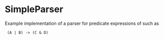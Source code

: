 # SimpleParser

Example implementation of a parser for predicate expressions of such as 

` (A | B) -> (C & D)` 

